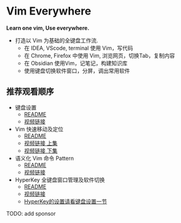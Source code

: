 # Vim Everywhere

**Learn one vim, Use everywhere.**
 
- 打造以 Vim 为基础的全键盘工作流.
	- 在 IDEA, VScode, terminal 使用 Vim，写代码
	- 在 Chrome, Firefox 中使用 Vim, 浏览网页，切换Tab，复制内容
	- 在 Obsidian 使用Vim，记笔记，构建知识库
	- 使用键盘切换软件窗口，分屏，调出常用软件

## 推荐观看顺序

- 键盘设置
	- [README](./Vim/karabiner改键设置/README.md)
	- [视频链接](https://www.bilibili.com/video/BV12g411N7hv/)
- Vim 快速移动及定位
	- [README](./Vim/移动/README.md)
  - [视频链接 上集](https://www.bilibili.com/video/BV1K44y1a7Sw/)
  - [视频链接 下集](https://www.bilibili.com/video/BV1734y1r7E5/)
- 语义化 Vim 命令 Pattern
	- [README](./Vim/语义化命令/README.md)
	- [视频链接](https://www.bilibili.com/video/BV1Y3411a7VG/)
- HyperKey 全键盘窗口管理及软件切换
	- [README](./HyperKey/README.md)
	- [视频链接](https://www.bilibili.com/video/BV14r4y1m7yB/)
	- [HyperKey的设置请看键盘设置一节](./Vim/karabiner改键设置/README.md)

TODO: add sponsor

